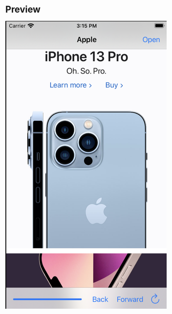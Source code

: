 # Preview 
<img src="https://github.com/ajandaur/100DaysOfSwift/blob/4f970be506bc5aba8e4ef76d3c7bc6f83da9b85c/Project4/demo.png">

